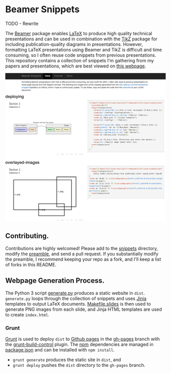 # Beamer Snippets

TODO - Rewrite

The [Beamer][beamer] package enables [LaTeX][latex] to produce high quality
technical presentations and can be used in combination with the
[TikZ][tikz] package for including publication-quality diagrams in presentations.
However, formatting LaTeX presentations using Beamer and TikZ is
difficult and time consuming, so I often reuse code snippets from
previous presentations.
This repository contains a collection of snippets I'm gathering from
my papers and presentations, which are best viewed on
[this webpage](http://bamos.github.io/beamer-snippets/).

![Screenshot](https://raw.githubusercontent.com/bamos/beamer-snippets/master/screenshot.png?raw=true)

## Contributing.
Contributions are highly welcomed!
Please add to the [snippets][snippets] directory, modify the
[preamble][preamble], and send a pull request.
If you substantially modify the preamble, I recommend keeping
your repo as a fork, and I'll keep a list of forks in this README.

## Webpage Generation Process.
The Python 3 script [generate.py][gen] produces a static website in `dist`.
`generate.py` loops through the collection of snippets and uses
[Jinja][jinja] templates to output LaTeX documents.
[Makefile.slides][mf] is then used to generate PNG images from
each slide, and Jinja HTML templates are used to create `index.html`.

### Grunt
[Grunt][grunt] is used to deploy `dist` to [Github pages][ghp]
in the [gh-pages][bs-ghp] branch with the [grunt-build-control][gbc] plugin.
The [npm][npm] dependencies are managed in [package.json][pjson]
and can be installed with `npm install`.

+ `grunt generate` produces the static site in `dist`, and
+ `grunt deploy` pushes the `dist` directory to the `gh-pages` branch.

[beamer]: http://en.wikipedia.org/wiki/Beamer_(LaTeX)
[tikz]: http://en.wikibooks.org/wiki/LaTeX/PGF/TikZ
[latex]: http://www.latex-project.org/
[texample]: http://www.texample.net/
[jinja]: http://jinja.pocoo.org/
[grunt]: http://gruntjs.com/
[ghp]: https://pages.github.com/
[gbc]: https://github.com/robwierzbowski/grunt-build-control
[npm]: https://www.npmjs.org/

[snippets]: https://github.com/bamos/beamer-snippets/tree/master/snippets
[preamble]: https://github.com/bamos/beamer-snippets/blob/master/tmpl/preamble.tex
[gen]: https://github.com/bamos/beamer-snippets/blob/master/generate.py
[mf]: https://github.com/bamos/beamer-snippets/blob/master/Makefile.slides
[gf]: https://github.com/bamos/beamer-snippets/blob/master/Gruntfile.js
[pjson]: https://github.com/bamos/beamer-snippets/blob/master/package.json
[bs-ghp]: https://github.com/bamos/beamer-snippets/tree/gh-pages

